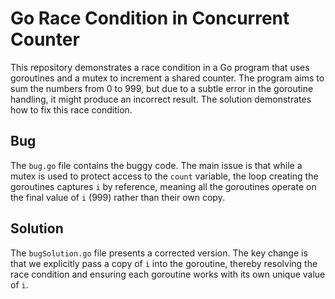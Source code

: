 # Go Race Condition in Concurrent Counter

This repository demonstrates a race condition in a Go program that uses goroutines and a mutex to increment a shared counter.  The program aims to sum the numbers from 0 to 999, but due to a subtle error in the goroutine handling, it might produce an incorrect result.  The solution demonstrates how to fix this race condition.

## Bug

The `bug.go` file contains the buggy code. The main issue is that while a mutex is used to protect access to the `count` variable, the loop creating the goroutines captures `i` by reference, meaning all the goroutines operate on the final value of `i` (999) rather than their own copy.

## Solution

The `bugSolution.go` file presents a corrected version.  The key change is that we explicitly pass a copy of `i` into the goroutine, thereby resolving the race condition and ensuring each goroutine works with its own unique value of `i`.